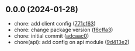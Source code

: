## 0.0.0 (2024-01-28)

* chore: add client config ([771cf63](https://github.com/Allorentee/flashcards-proyect/commit/771cf63))
* chore: change  package version ([f6cffa3](https://github.com/Allorentee/flashcards-proyect/commit/f6cffa3))
* chore: initial commit ([adcaac0](https://github.com/Allorentee/flashcards-proyect/commit/adcaac0))
* chore(api): add config on api module ([9d413e2](https://github.com/Allorentee/flashcards-proyect/commit/9d413e2))



